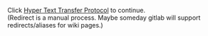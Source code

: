 Click [Hyper Text Transfer Protocol](/Hyper_Text_Transfer_Protocol) to continue.  
(Redirect is a manual process. Maybe someday gitlab will support redirects/aliases for wiki pages.)